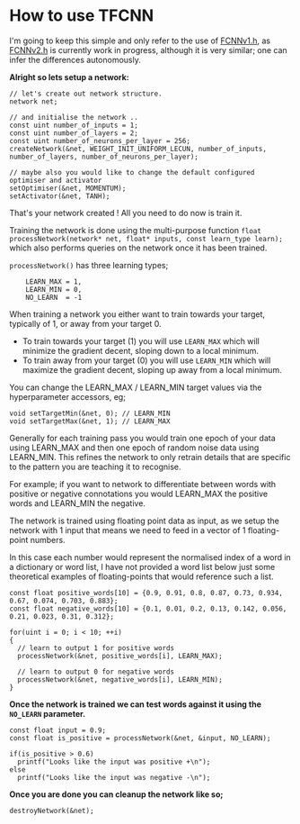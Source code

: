 # How to use TFCNN

I'm going to keep this simple and only refer to the use of [FCNNv1.h](https://github.com/TFCNN/TFCNNv1), as [FCNNv2.h](https://github.com/TFCNN/TFCNNv2) is currently work in progress, although it is very similar; one can infer the differences autonomously. 

**Alright so lets setup a network:**
```
// let's create out network structure.
network net;

// and initialise the network ..
const uint number_of_inputs = 1;
const uint number_of_layers = 2;
const uint number_of_neurons_per_layer = 256;
createNetwork(&net, WEIGHT_INIT_UNIFORM_LECUN, number_of_inputs, number_of_layers, number_of_neurons_per_layer);

// maybe also you would like to change the default configured optimiser and activator
setOptimiser(&net, MOMENTUM);
setActivator(&net, TANH);
```

That's your network created ! All you need to do now is train it.

Training the network is done using the multi-purpose function `float processNetwork(network* net, float* inputs, const learn_type learn);` which also performs queries on the network once it has been trained.

`processNetwork()` has three learning types;
```
    LEARN_MAX = 1,
    LEARN_MIN = 0,
    NO_LEARN  = -1
```

When training a network you either want to train towards your target, typically of 1, or away from your target 0.
- To train towards your target (1) you will use `LEARN_MAX` which will minimize the gradient decent, sloping down to a local minimum.
- To train away from your target (0) you will use `LEARN_MIN` which will maximize the gradient decent, sloping up away from a local minimum.

You can change the LEARN_MAX / LEARN_MIN target values via the hyperparameter accessors, eg;
```
void setTargetMin(&net, 0); // LEARN_MIN
void setTargetMax(&net, 1); // LEARN_MAX
```

Generally for each training pass you would train one epoch of your data using LEARN_MAX and then one epoch of random noise data using LEARN_MIN. This refines the network to only retrain details that are specific to the pattern you are teaching it to recognise.

For example; if you want to network to differentiate between words with positive or negative connotations you would LEARN_MAX the positive words and LEARN_MIN the negative.

The network is trained using floating point data as input, as we setup the network with 1 input that means we need to feed in a vector of 1 floating-point numbers.

In this case each number would represent the normalised index of a word in a dictionary or word list, I have not provided a word list below just some theoretical examples of floating-points that would reference such a list.
```
const float positive_words[10] = {0.9, 0.91, 0.8, 0.87, 0.73, 0.934, 0.67, 0.074, 0.703, 0.883};
const float negative_words[10] = {0.1, 0.01, 0.2, 0.13, 0.142, 0.056, 0.21, 0.023, 0.31, 0.312};

for(uint i = 0; i < 10; ++i)
{
  // learn to output 1 for positive words
  processNetwork(&net, positive_words[i], LEARN_MAX);

  // learn to output 0 for negative words
  processNetwork(&net, negative_words[i], LEARN_MIN);
}
```

**Once the network is trained we can test words against it using the `NO_LEARN` parameter.**
```
const float input = 0.9;
const float is_positive = processNetwork(&net, &input, NO_LEARN);

if(is_positive > 0.6)
  printf("Looks like the input was positive +\n");
else
  printf("Looks like the input was negative -\n");
```

**Once you are done you can cleanup the network like so;**
```
destroyNetwork(&net);
```

